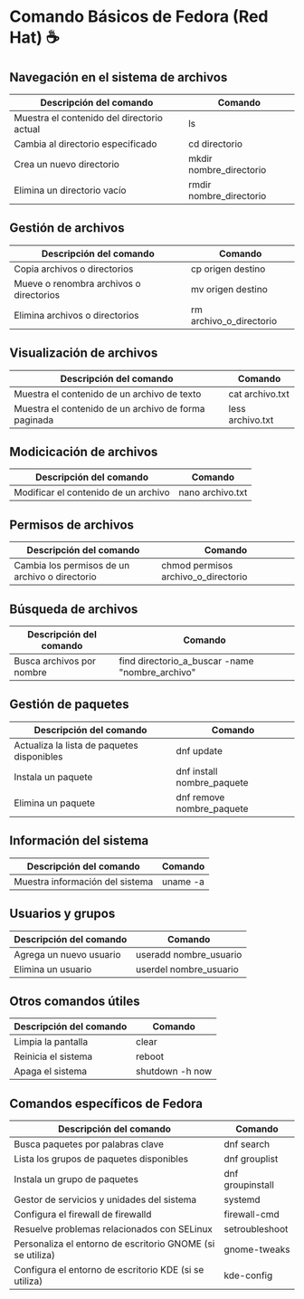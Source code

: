 # Comando Básicos de Fedora (Red Hat) ☕

## Navegación en el sistema de archivos

| Descripción del comando                    | Comando                 |
| ------------------------------------------ | ----------------------- |
| Muestra el contenido del directorio actual | ls                      |
| Cambia al directorio especificado          | cd directorio           |
| Crea un nuevo directorio                   | mkdir nombre_directorio |
| Elimina un directorio vacío                | rmdir nombre_directorio |

## Gestión de archivos

| Descripción del comando                 | Comando                 |
| --------------------------------------- | ----------------------- |
| Copia archivos o directorios            | cp origen destino       |
| Mueve o renombra archivos o directorios | mv origen destino       |
| Elimina archivos o directorios          | rm archivo_o_directorio |

## Visualización de archivos

| Descripción del comando                              | Comando          |
| ---------------------------------------------------- | ---------------- |
| Muestra el contenido de un archivo de texto          | cat archivo.txt  |
| Muestra el contenido de un archivo de forma paginada | less archivo.txt |

## Modicicación de archivos

| Descripción del comando              | Comando          |
| ------------------------------------ | ---------------- |
| Modificar el contenido de un archivo | nano archivo.txt |

## Permisos de archivos

| Descripción del comando                        | Comando                             |
| ---------------------------------------------- | ----------------------------------- |
| Cambia los permisos de un archivo o directorio | chmod permisos archivo_o_directorio |

## Búsqueda de archivos

| Descripción del comando   | Comando                                         |
| ------------------------- | ----------------------------------------------- |
| Busca archivos por nombre | find directorio_a_buscar -name "nombre_archivo" |

## Gestión de paquetes

| Descripción del comando                    | Comando                    |
| ------------------------------------------ | -------------------------- |
| Actualiza la lista de paquetes disponibles | dnf update                 |
| Instala un paquete                         | dnf install nombre_paquete |
| Elimina un paquete                         | dnf remove nombre_paquete  |

## Información del sistema

| Descripción del comando         | Comando  |
| ------------------------------- | -------- |
| Muestra información del sistema | uname -a |

## Usuarios y grupos

| Descripción del comando | Comando                |
| ----------------------- | ---------------------- |
| Agrega un nuevo usuario | useradd nombre_usuario |
| Elimina un usuario      | userdel nombre_usuario |

## Otros comandos útiles

| Descripción del comando | Comando         |
| ----------------------- | --------------- |
| Limpia la pantalla      | clear           |
| Reinicia el sistema     | reboot          |
| Apaga el sistema        | shutdown -h now |

## Comandos específicos de Fedora

| Descripción del comando                                    | Comando          |
| ---------------------------------------------------------- | ---------------- |
| Busca paquetes por palabras clave                          | dnf search       |
| Lista los grupos de paquetes disponibles                   | dnf grouplist    |
| Instala un grupo de paquetes                               | dnf groupinstall |
| Gestor de servicios y unidades del sistema                 | systemd          |
| Configura el firewall de firewalld                         | firewall-cmd     |
| Resuelve problemas relacionados con SELinux                | setroubleshoot   |
| Personaliza el entorno de escritorio GNOME (si se utiliza) | gnome-tweaks     |
| Configura el entorno de escritorio KDE (si se utiliza)     | kde-config       |
